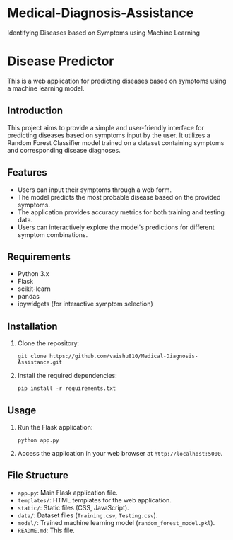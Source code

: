 # Medical-Diagnosis-Assistance
Identifying Diseases based on Symptoms using Machine Learning
# Disease Predictor

This is a web application for predicting diseases based on symptoms using a machine learning model.

## Introduction
This project aims to provide a simple and user-friendly interface for predicting diseases based on symptoms input by the user. It utilizes a Random Forest Classifier model trained on a dataset containing symptoms and corresponding disease diagnoses.

## Features
- Users can input their symptoms through a web form.
- The model predicts the most probable disease based on the provided symptoms.
- The application provides accuracy metrics for both training and testing data.
- Users can interactively explore the model's predictions for different symptom combinations.

## Requirements
- Python 3.x
- Flask
- scikit-learn
- pandas
- ipywidgets (for interactive symptom selection)

## Installation
1. Clone the repository:
   ```
   git clone https://github.com/vaishu810/Medical-Diagnosis-Assistance.git
   ```

2. Install the required dependencies:
   ```
   pip install -r requirements.txt
   ```

## Usage
1. Run the Flask application:
   ```
   python app.py
   ```
2. Access the application in your web browser at `http://localhost:5000`.

## File Structure
- `app.py`: Main Flask application file.
- `templates/`: HTML templates for the web application.
- `static/`: Static files (CSS, JavaScript).
- `data/`: Dataset files (`Training.csv`, `Testing.csv`).
- `model/`: Trained machine learning model (`random_forest_model.pkl`).
- `README.md`: This file.

